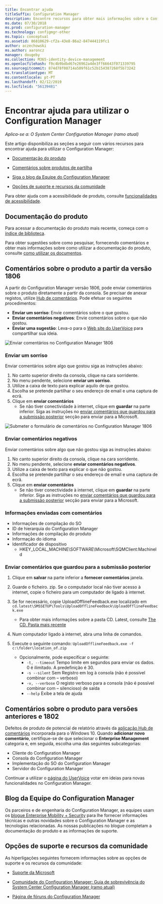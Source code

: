 ```yaml
---
title: Encontrar ajuda
titleSuffix: Configuration Manager
description: Encontre recursos para obter mais informações sobre o Configuration Manager.
ms.date: 07/30/2018
ms.prod: configuration-manager
ms.technology: configmgr-other
ms.topic: conceptual
ms.assetid: 86810629-cf2a-43e8-86a2-847444119fc1
author: aczechowski
ms.author: aaroncz
manager: dougeby
ms.collection: M365-identity-device-management
ms.openlocfilehash: f9c4b9bdbd67e26962a4de3ff66643f071339795
ms.sourcegitcommit: 874d78f08714a509f61c52b154387268f5b73242
ms.translationtype: MT
ms.contentlocale: pt-PT
ms.lasthandoff: 02/12/2019
ms.locfileid: "56139481"
---
```

# <a name="find-help-for-using-configuration-manager"></a>Encontrar ajuda para utilizar o Configuration Manager

*Aplica-se a: O System Center Configuration Manager (ramo atual)*

Este artigo disponibiliza as seções a seguir com vários recursos para encontrar ajuda para utilizar o Configuration Manager:  

- [Documentação do produto](#bkmk_Info)  

- [Comentários sobre produtos de partilha](#product-feedback)  

- [Siga o blog da Equipe do Configuration Manager](#BKMK_ProductGroupBlog)  

- [Opções de suporte e recursos da comunidade](#BKMK_SupportOptions)  

Para obter ajuda com a acessibilidade de produto, consulte [funcionalidades de acessibilidade](/sccm/core/understand/accessibility-features).  



##  <a name="bkmk_Info"></a> Documentação do produto  

Para acessar a documentação do produto mais recente, começa com o [índice de biblioteca](https://docs.microsoft.com/sccm/).  

<a name="BKMK_SearchTips"></a>  

Para obter sugestões sobre como pesquisar, fornecendo comentários e obter mais informações sobre como utilizar a documentação do produto, consulte [como utilizar os documentos](/sccm/core/understand/use-docs).  



<a name="product-feedback"></a>  

## <a name="BKMK_1806Feedback"></a> Comentários sobre o produto a partir da versão 1806

A partir do Configuration Manager versão 1806, pode enviar comentários sobre o produto diretamente a partir da consola. Se precisar de anexar registos, utilize [Hub de comentários](#BKMK_FeedbackHub). Pode efetuar os seguintes procedimentos: <!--1357542-->

  - **Enviar um sorriso**: Envie comentários sobre o que gostou.
  - **Enviar comentários negativos**: Envie comentários sobre o que não gostou.
  - **Enviar uma sugestão**: Leva-o para o [Web site do UserVoice](https://configurationmanager.uservoice.com/) para compartilhar sua ideia.

![Enviar comentários no Configuration Manager 1806](media/1806-send-a-smile.png)


### <a name="send-a-smile"></a>Enviar um sorriso

Enviar comentários sobre algo que gostou siga as instruções abaixo: 
1. No canto superior direito da consola, clique na cara sorridente. 
2. No menu pendente, selecione **enviar um sorriso**.
3. Utilize a caixa de texto para explicar aquilo de que gostou. 
4. Escolha se pretende partilhar o seu endereço de email e uma captura de ecrã. 
5. Clique em **enviar comentários**
     - Se não tiver conectividade à internet, clique em **guardar** na parte inferior. Siga as instruções no [enviar comentários que guardou para a submissão posterior](#BKMK_NoInternet) secção para enviar para a Microsoft. 

![Submeter o formulário de comentários no Configuration Manager 1806](media/1806-feedback-form.png)


### <a name="send-a-frown"></a>Enviar comentários negativos

Enviar comentários sobre algo que não gostou siga as instruções abaixo:

1. No canto superior direito da consola, clique na cara sorridente. 
2. No menu pendente, selecione **enviar comentários negativos**.
3. Utilize a caixa de texto para explicar o que não gostou. 
4. Escolha se pretende partilhar o seu endereço de email e uma captura de ecrã. 
5. Clique em **enviar comentários**
     - Se não tiver conectividade à internet, clique em **guardar** na parte inferior. Siga as instruções no [enviar comentários que guardou para a submissão posterior](#BKMK_NoInternet) secção para enviar para a Microsoft.  


### <a name="information-sent-with-feedback"></a>Informações enviadas com comentários
 
   - Informações de compilação do SO
   - ID de hierarquia do Configuration Manager
   - Informações de compilação do produto
   - Informação do idioma
   - Identificador de dispositivo 
       - HKEY_LOCAL_MACHINE\SOFTWARE\Microsoft\SQMClient:MachineId


### <a name="BKMK_NoInternet"></a> Enviar comentários que guardou para a submissão posterior

1. Clique em **salvar** na parte inferior a **fornecer comentários** janela. 
2. Guarde o ficheiro. zip. Se o computador local não tiver acesso à internet, copie o ficheiro para um computador de ligado à internet. 
3. Se for necessário, copie UploadOfflineFeedback.exe localizado em `cd.latest\SMSSETUP\Tools\UploadOfflineFeedback\UploadOfflineFeedback.exe`
    - Para obter mais informações sobre a pasta CD. Latest, consulte [The CD. Pasta mais recente](../servers/manage/the-cd.latest-folder.md)

4. Num computador ligado à internet, abra uma linha de comandos. 
5. Execute o seguinte comando: `UploadOfflineFeedback.exe -f c:\folder\location_of.zip`
    
    - Opcionalmente, pode especificar o seguinte:
        -  `-t, --timeout` Tempo limite em segundos para enviar os dados. 0 é ilimitado. A predefinição é 30.
        - `-s --silent`  Sem Registro em log à consola (não é possível combinar com – verboso)
        - `-v, --verbose` O registo verboso para a consola (não é possível combinar com – silencioso) de saída
        - `--help` Exibe a tela de ajuda



##  <a name="BKMK_FeedbackHub"></a> Comentários sobre o produto para versões anteriores e 1802

Defeitos de produto de potencial de relatório através da [aplicação Hub de comentários](https://support.microsoft.com/help/4021566/windows-10-send-feedback-to-microsoft-with-feedback-hub-app) incorporada para o Windows 10. Quando **adicionar novo comentário**, certifique-se de que selecionar o **Enterprise Management** categoria e, em seguida, escolha uma das seguintes subcategorias:
 - Cliente do Configuration Manager
 - Consola do Configuration Manager
 - Implementação do SO do Configuration Manager
 - Servidor do Configuration Manager

Continuar a utilizar o [página do UserVoice](https://configurationmanager.uservoice.com/) votar em ideias para novas funcionalidades no Configuration Manager.


##  <a name="BKMK_ProductGroupBlog"></a> Blog da Equipe do Configuration Manager  

Os parceiros e de engenharia do Configuration Manager, as equipes usam os [blogue Enterprise Mobility + Security](https://cloudblogs.microsoft.com/enterprisemobility/?product=system-center-configuration-manager) para lhe fornecer informações técnicas e outras novidades sobre o Configuration Manager e as tecnologias relacionadas. As nossas publicações no blogue completam a documentação do produto e as informações de suporte.  


##  <a name="BKMK_SupportOptions"></a> Opções de suporte e recursos da comunidade  

As hiperligações seguintes fornecem informações sobre as opções de suporte e os recursos da comunidade:  

-   [Suporte da Microsoft](https://aka.ms/cmcbsupport)  

-   [Comunidade do Configuration Manager: Guia de sobrevivência do System Center Configuration Manager (ramo atual)](https://social.technet.microsoft.com/wiki/contents/articles/33035.system-center-configuration-manager-current-branch-survival-guide.aspx )  

-   [Página de fóruns do Configuration Manager](https://social.technet.microsoft.com/Forums/en-US/home?category=ConfigMgrCB)  
    <!-- NOTE: the above URL requires "en-US" for the category to work -->
